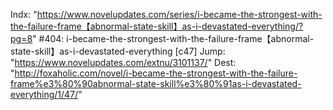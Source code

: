 Indx: "https://www.novelupdates.com/series/i-became-the-strongest-with-the-failure-frame【abnormal-state-skill】as-i-devastated-everything/?pg=8"
#404: i-became-the-strongest-with-the-failure-frame【abnormal-state-skill】as-i-devastated-everything [c47]
Jump: "https://www.novelupdates.com/extnu/3101137/"
Dest: "http://foxaholic.com/novel/i-became-the-strongest-with-the-failure-frame%e3%80%90abnormal-state-skill%e3%80%91as-i-devastated-everything/1/47/"